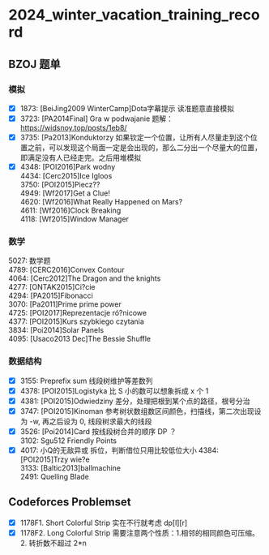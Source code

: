 # 2024_winter_vacation_training_record
## BZOJ 题单
### 模拟
- [x] 1873: [BeiJing2009 WinterCamp]Dota字幕提示 读准题意直接模拟  
- [x] 3723: [PA2014Final] Gra w podwajanie 题解：https://widsnoy.top/posts/1eb8/  
- [x] 3735: [Pa2013]Konduktorzy 如果钦定一个位置，让所有人尽量走到这个位置之前，可以发现这个局面一定是会出现的，那么二分出一个尽量大的位置，即满足没有人已经走完。之后用堆模拟  
- [x] 4348: [POI2016]Park wodny  
4434: [Cerc2015]Ice Igloos  
3750: [POI2015]Piecz??  
4949: [Wf2017]Get a Clue!  
4620: [Wf2016]What Really Happened on Mars?  
4611: [Wf2016]Clock Breaking  
4118: [Wf2015]Window Manager  

### 数学
5027: 数学题  
4789: [CERC2016]Convex Contour  
4064: [Cerc2012]The Dragon and the knights  
4277: [ONTAK2015]Ci?cie  
4294: [PA2015]Fibonacci  
3070: [Pa2011]Prime prime power  
4725: [POI2017]Reprezentacje ró?nicowe  
4377: [POI2015]Kurs szybkiego czytania  
3834: [Poi2014]Solar Panels  
4095: [Usaco2013 Dec]The Bessie Shuffle  

### 数据结构
- [x] 3155: Preprefix sum  线段树维护等差数列  
- [x] 4378: [POI2015]Logistyka  比 S 小的数可以想象拆成 x 个 1  
- [x] 4381: [POI2015]Odwiedziny  差分，处理把根到某个点的路径，根号分治  
- [x] 3747: [POI2015]Kinoman  参考树状数组数区间颜色，扫描线，第二次出现设为 -w, 再之后设为 0, 线段树求最大的线段  
- [x] 3526: [Poi2014]Card  按线段树合并的顺序 DP ？  
3102: Sgu512 Friendly Points  
- [x] 4017: 小Q的无敌异或  拆位，判断借位只用比较低位大小
4384: [POI2015]Trzy wie?e  
3133: [Baltic2013]ballmachine  
2491: Quelling Blade  

## Codeforces Problemset
- [x] 1178F1. Short Colorful Strip 实在不行就考虑 dp[l][r]  
- [x] 1178F2. Long Colorful Strip 需要注意两个性质：1.相邻的相同颜色可压缩。2. 转折数不超过 2*n
